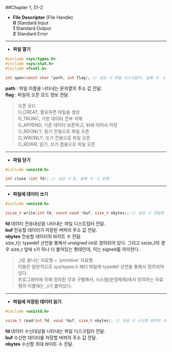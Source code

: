 ##Chapter 1, 01-2

* **File Descriptor** (File Handle)  
	**0** Standard Input  
	**1** Standard Output  
	**2** Standard Error  

***

* __파일 열기__
```C
#include <sys/types.h>
#include <sys/stat.h>
#include <fcntl.h>

int open(const char *path, int flag); // 성공 시 파일 디스크립터, 실패 시 -1 반환
```  
**path** : 파일 이름을 나타내는 문자열의 주소 값 전달.  
**flag** : 파일의 오픈 모드 정보 전달.
  
>오픈 모드  
O_CREAT, 필요하면 파일을 생성  
O_TRUNC, 기본 데이터 전부 삭제  
O_APPEND, 기존 데이터 보존하고, 뒤에 이어서 저장  
O_RDONLY, 읽기 전용으로 파일 오픈  
O_WRONLY, 쓰기 전용으로 파일 오픈  
O_RDWR, 읽기, 쓰기 겸용으로 파일 오픈

***
* __파일 닫기__
```C
#include <unistd.h>

int close (int fd); // 성공 시 0, 실패 시 -1 반환
```
***
* __파일에 데이터 쓰기__
```C
#include <unistd.h>

ssize_t write(int fd, const void *buf, size_t nbytes); // 성공 시 전달한 바이트 수, 실패 시 -1 반환
```
**fd** 데이터 전송대상을 나타내는 파일 디스트립터 전달.  
**buf** 전송할 데이터가 저장된 버퍼의 주소 값 전달.  
**nbytes** 전송할 데이터의 바이트 수 전달.  
size_t는 typedef 선언을 통해서 unsigned int로 정의되어 있다. 그리고 ssize_t의 경우 size_t 앞에 s가 하나 더 붙어있는 형태인데, 이는 signed를 의미한다.  
>_t로 끝나는 자료형 = 'primitive' 자료형  
이들은 일반적으로 sys/types.h 헤더 파일에 typedef 선언을 통해서 정의되어 있다.  
프로그래머에 의해 정의된 것과 구별해서, 시스템(운영체제)에서 정의하는 자료형의 이름에는 _t가 붙어있다.  

***
* __파일에 저장된 데이터 읽기__
```C
#include <unistd.h>

ssize_t read(int fd, void *buf, size_t nbytes); // 성공 시 수신한 바이트 수(단 파일의 끝을 만나면 0), 실패 시 -1 반환.
```
**fd** 데이터 수신대상을 나타내는 파일 디스크립터 전달.  
**buf** 수신한 데이터를 저장할 버퍼의 주소 값 전달.  
**nbytes** 수신할 최대 바이트 수 전달.  

